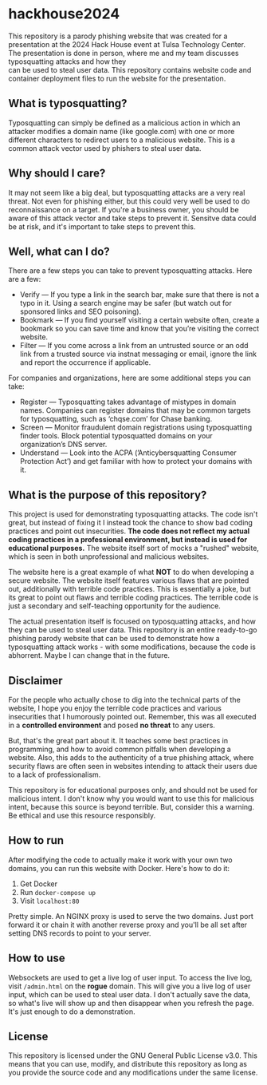 # hackhouse2024

This repository is a parody phishing website that was created for a presentation at the 2024 Hack House event at Tulsa
Technology Center. The presentation is done in person, where me and my team discusses typosquatting attacks and how they  
can be used to steal user data. This repository contains website code and container deployment files to run the website for
the presentation.

## What is typosquatting?

Typosquatting can simply be defined as a malicious action in which an attacker modifies a domain name (like google.com)
with one or more different characters to redirect users to a malicious website. This is a common attack vector used by
phishers to steal user data.

## Why should I care?

It may not seem like a big deal, but typosquatting attacks are a very real threat. Not even for phishing either, but
this could very well be used to do reconnaissance on a target. If you're a business owner, you should be aware of this
attack vector and take steps to prevent it. Sensitve data could be at risk, and it's important to take steps to prevent
this.

## Well, what can I do?

There are a few steps you can take to prevent typosquatting attacks. Here are a few:
- Verify — If you type a link in the search bar, make sure that there is not a typo in it. Using a search engine may be
safer (but watch out for sponsored links and SEO poisoning).
- Bookmark — If you find yourself visiting a certain website often, create a bookmark so you can save time and know
that you’re visiting the correct website.
- Filter — If you come across a link from an untrusted source or an odd link from a trusted source via instnat messaging
or email, ignore the link and report the occurrence if applicable.

For companies and organizations, here are some additional steps you can take:
- Register — Typosquatting takes advantage of mistypes in domain names. Companies can register domains that may be common
targets for typosquatting, such as ‘chqse.com’ for Chase banking.
- Screen — Monitor fraudulent domain registrations using typosquatting finder tools. Block potential typosquatted domains
on your organization’s DNS server.
- Understand — Look into the ACPA (’Anticybersquatting Consumer Protection Act’) and get familiar with how to protect
your domains with it.

## What is the purpose of this repository?

This project is used for demonstrating typosquatting attacks. The code isn't great, but instead of fixing it I instead
took the chance to show bad coding practices and point out insecurities. **The code does not reflect my actual coding
practices in a professional environment, but instead is used for educational purposes.** The website itself sort of
mocks a "rushed" website, which is seen in both unprofessional and malicious websites.

The website here is a great example of what **NOT** to do when developing a secure website. The website itself
features various flaws that are pointed out, additionally with terrible code practices. This is essentially a
joke, but its great to point out flaws and terrible coding practices. The terrible code is just a secondary and
self-teaching opportunity for the audience.

The actual presentation itself is focused on typosquatting attacks, and how they can be used to steal user data. This
repository is an entire ready-to-go phishing parody website that can be used to demonstrate how a typosquatting attack
works - with some modifications, because the code is abhorrent. Maybe I can change that in the future.

## Disclaimer

For the people who actually chose to dig into the technical parts of the website, I hope you enjoy the terrible code
practices and various insecurities that I humorously pointed out. Remember, this was all executed in a **controlled
environment** and posed **no threat** to any users.

But, that's the great part about it. It teaches some best practices in programming, and how to avoid common pitfalls
when developing a website. Also, this adds to the authenticity of a true phishing attack, where security flaws are
often seen in websites intending to attack their users due to a lack of professionalism.

This repository is for educational purposes only, and should not be used for malicious intent. I don't know why you
would want to use this for malicious intent, because this source is beyond terrible. But, consider this a warning. Be
ethical and use this resource responsibly.

## How to run

After modifying the code to actually make it work with your own two domains, you can run this website with Docker. Here's
how to do it:

1. Get Docker
2. Run `docker-compose up`
3. Visit `localhost:80`

Pretty simple. An NGINX proxy is used to serve the two domains. Just port forward it or chain it with another reverse
proxy and you'll be all set after setting DNS records to point to your server.

## How to use

Websockets are used to get a live log of user input. To access the live log, visit `/admin.html` on the **rogue** domain.
This will give you a live log of user input, which can be used to steal user data. I don't actually save the data, so
what's live will show up and then disappear when you refresh the page. It's just enough to do a demonstration.

## License

This repository is licensed under the GNU General Public License v3.0. This means that you can use, modify, and
distribute this repository as long as you provide the source code and any modifications under the same license.